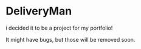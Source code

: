 # DeliveryMan
i decided it to be a project for my portfolio!


It might have bugs, but those will be removed soon.
